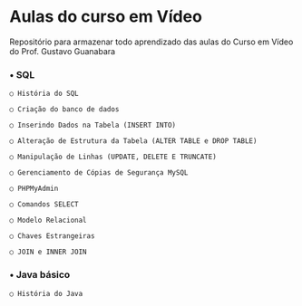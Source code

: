 # Aulas do curso em Vídeo
Repositório para armazenar todo aprendizado das aulas do Curso em Vídeo do Prof. Gustavo Guanabara

### • SQL

    ○ História do SQL

    ○ Criação do banco de dados

    ○ Inserindo Dados na Tabela (INSERT INTO)

    ○ Alteração de Estrutura da Tabela (ALTER TABLE e DROP TABLE)

    ○ Manipulação de Linhas (UPDATE, DELETE E TRUNCATE)

    ○ Gerenciamento de Cópias de Segurança MySQL

    ○ PHPMyAdmin

    ○ Comandos SELECT

    ○ Modelo Relacional

    ○ Chaves Estrangeiras

    ○ JOIN e INNER JOIN


### • Java básico

    ○ História do Java

